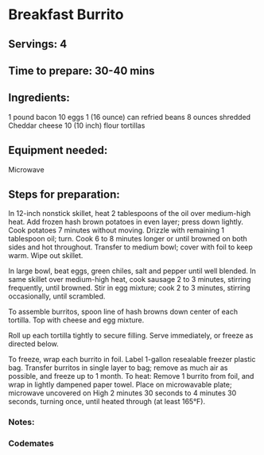 # Breakfast Burrito

## Servings: 4

## Time to prepare: 30-40 mins 

## Ingredients:
1 pound bacon
10 eggs
1 (16 ounce) can refried beans
8 ounces shredded Cheddar cheese
10 (10 inch) flour tortillas

## Equipment needed:
Microwave

## Steps for preparation:

In 12-inch nonstick skillet, heat 2 tablespoons of the oil over medium-high heat. Add frozen hash brown potatoes in even layer; press down lightly. Cook potatoes 7 minutes without moving. Drizzle with remaining 1 tablespoon oil; turn. Cook 6 to 8 minutes longer or until browned on both sides and hot throughout. Transfer to medium bowl; cover with foil to keep warm. Wipe out skillet.

In large bowl, beat eggs, green chiles, salt and pepper until well blended. In same skillet over medium-high heat, cook sausage 2 to 3 minutes, stirring frequently, until browned. Stir in egg mixture; cook 2 to 3 minutes, stirring occasionally, until scrambled.

To assemble burritos, spoon line of hash browns down center of each tortilla. Top with cheese and egg mixture.

Roll up each tortilla tightly to secure filling. Serve immediately, or freeze as directed below.

To freeze, wrap each burrito in foil. Label 1-gallon resealable freezer plastic bag. Transfer burritos in single layer to bag; remove as much air as possible, and freeze up to 1 month. To heat: Remove 1 burrito from foil, and wrap in lightly dampened paper towel. Place on microwavable plate; microwave uncovered on High 2 minutes 30 seconds to 4 minutes 30 seconds, turning once, until heated through (at least 165°F).

### Notes:



### Codemates #
